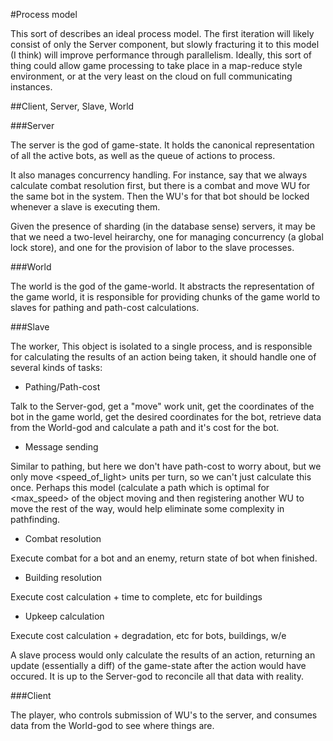#Process model

This sort of describes an ideal process model. The first iteration will likely
consist of only the Server component, but slowly fracturing it to this model (I
think) will improve performance through parallelism. Ideally, this sort of thing
could allow game processing to take place in a map-reduce style environment, or
at the very least on the cloud on full communicating instances.

##Client, Server, Slave, World

###Server

The server is the god of game-state. It holds the canonical representation of
all the active bots, as well as the queue of actions to process.

It also manages concurrency handling. For instance, say that we always calculate
combat resolution first, but there is a combat and move WU for the same bot in
the system. Then the WU's for that bot should be locked whenever a slave is
executing them.

Given the presence of sharding (in the database sense) servers, it may be that
we need a two-level heirarchy, one for managing concurrency (a global lock
store), and one for the provision of labor to the slave processes.

###World 

The world is the god of the game-world. It abstracts the representation of the
game world, it is responsible for providing chunks of the game world to slaves
for pathing and path-cost calculations.

###Slave

The worker, This object is isolated to a single process, and is responsible for
calculating the results of an action being taken, it should handle one of
several kinds of tasks:

- Pathing/Path-cost

Talk to the Server-god, get a "move" work unit, get the coordinates of the bot
in the game world, get the desired coordinates for the bot, retrieve data from
the World-god and calculate a path and it's cost for the bot. 

- Message sending

Similar to pathing, but here we don't have path-cost to worry about, but we only
move <speed_of_light> units per turn, so we can't just calculate this once.
Perhaps this model (calculate a path which is optimal for <max_speed> of the
object moving and then registering another WU to move the rest of the way, would
help eliminate some complexity in pathfinding.

- Combat resolution 

Execute combat for a bot and an enemy, return state of bot when finished.

- Building resolution

Execute cost calculation + time to complete, etc for buildings

- Upkeep calculation

Execute cost calculation + degradation, etc for bots, buildings, w/e


A slave process would only calculate the results of an action, returning an
update (essentially a diff) of the game-state after the action would have
occured. It is up to the Server-god to reconcile all that data with reality.

###Client

The player, who controls submission of WU's to the server, and consumes data
from the World-god to see where things are.


